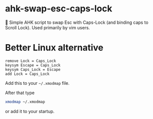 # ahk-swap-esc-caps-lock
:arrows_counterclockwise: Simple AHK script to swap Esc with Caps-Lock (and binding caps to Scroll Lock). Used primarily by vim users.

# Better Linux alternative

```
remove Lock = Caps_Lock
keysym Escape = Caps_Lock
keysym Caps_Lock = Escape
add Lock = Caps_Lock
```

Add this to your `~/.xmodmap` file.

After that type

```sh
xmodmap ~/.xmodmap
```

or add it to your startup.
